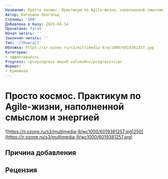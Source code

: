 ```yaml
---
Название: Просто космос. Практикум по Agile-жизни, наполненной смыслом и энергией
Автор: Катерина Ленгольд
Страниц: '160'
Добавлена в базу: 2025-04-14
Прочитана: false
Начал читать: ''
Закончил читать: ''
Тип: '[[Книга]]'
Обложка: https://ir.ozone.ru/s3/multimedia-9/wc1000/6019381257.jpg
Категории:
- эффективность
Progress: <p><progress max=0 value=0></progress></p>
Формат:
- бумажная
---
```

# Просто космос. Практикум по Agile-жизни, наполненной смыслом и энергией

![https://ir.ozone.ru/s3/multimedia-9/wc1000/6019381257.jpg|250](https://ir.ozone.ru/s3/multimedia-9/wc1000/6019381257.jpg)

## Причина добавления


## Рецензия
